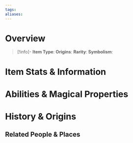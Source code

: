 ```yaml
---
tags: 
aliases:
---
```

# Overview
>[!info]-
>**Item Type**: 
>**Origins**: 
>**Rarity**: 
>**Symbolism**:  

# Item Stats & Information
# Abilities & Magical Properties

# History & Origins
## Related People & Places
